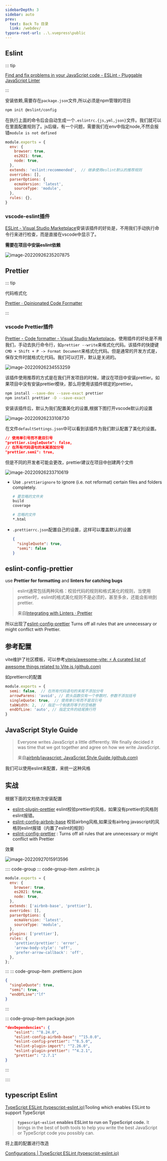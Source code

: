 ```yaml
---
sidebarDepth: 3
sidebar: auto
prev:
  text: Back To 目录
  link: /webdev/
typora-root-url: ..\.vuepress\public
---
```


## Eslint

::: tip

[Find and fix problems in your JavaScript code - ESLint - Pluggable JavaScript Linter](https://eslint.org/)

:::

安装依赖,需要存在`package.json`文件,所以必须是npm管理的项目

```sh
npm init @eslint/config
```

在执行上面的命令后会自动生成一个`.eslintrc.{js,yml,json}`文件。我们就可以在里面配置规则了。js后缀，有一个问题，需要我们在env中指定node,不然会报错`module is not defined`

```js
module.exports = {
  env: {
    browser: true,
    es2021: true,
    node: true,
  },
  extends: 'eslint:recommended',  // 继承使用eslint默认的推荐规则
  overrides: [],
  parserOptions: {
    ecmaVersion: 'latest',
    sourceType: 'module',
  },
  rules: {},
}
```



### vscode-eslint插件

[ESLint - Visual Studio Marketplace](https://marketplace.visualstudio.com/items?itemName=dbaeumer.vscode-eslint)安装该插件的好处是，不用我们手动执行命令行来进行检查，而是直接在vscode中显示了。

**需要在项目中安装eslint依赖**

![image-20220926235207875](../.vuepress/public/images/webdev/image-20220926235207875.png)

## Prettier

::: tip

代码格式化

[Prettier · Opinionated Code Formatter](https://prettier.io/)

:::

### vscode Prettier插件

[Prettier - Code formatter - Visual Studio Marketplace](https://marketplace.visualstudio.com/items?itemName=esbenp.prettier-vscode)。使用插件的好处是不用我们，手动去执行命令行，如`prettier --write`来格式化代码。该插件的快捷键`CMD + Shift + P -> Format Document`来格式化代码。但是通常的开发方式是，保存文件时就格式化代码。我们可以打开，默认是关闭的。

![image-20220926234553259](../.vuepress/public/images/webdev/image-20220926234553259.png)

该插件使用推荐的方式是在我们开发项目的时候，建议在项目中安装prettier。如果项目中没有安装prettier模块，那么将使用该插件绑定的prettier。

```sh
npm install --save-dev --save-exact prettier
npm install prettier -D --save-exact
```

安装该插件后，默认为我们配置美化的设置,根据下图打开vscode默认的设置

![image-20220926233108730](../.vuepress/public/images/webdev/image-20220926233108730.png)

在文件`defaultSettings.json`中可以看到该插件为我们默认配置了美化的设置。

```json
// 使用单引号而不是双引号
"prettier.singleQuote": false,
// 在所有代码语句的末尾添加分号
"prettier.semi": true,
```

但是不同的开发者可能会更改，prettier建议在项目中创建两个文件

![image-20220926233710619](../.vuepress/public/images/webdev/image-20220926233710619.png)

- Use `.prettierignore` to ignore (i.e. not reformat) certain files and folders completely.

  ```sh
  # 要忽略的文件夹
  build
  coverage
  
  # 忽略的文件
  *.html
  ```

- `.prettierrc.json`配置自己的设置，这样可以覆盖默认的设置

  ```json
  {
    "singleQuote": true, 
    "semi": false
  }
  ```

## eslint-config-prettier

use **Prettier for formatting** and **linters for catching bugs**

> eslint通常包括两种风格：校验代码的规则和格式美化的规则，当使用prettier时，eslint的格式美化规则不是必须的，甚至多余，还能会影响到prettier.
>
> 来自[Integrating with Linters · Prettier](https://prettier.io/docs/en/integrating-with-linters.html)

所以出现了[eslint-config-prettier](https://github.com/prettier/eslint-config-prettier#installation) Turns off all rules that are unnecessary or might conflict with Prettier. 





## 参考配置

vite维护了社区模板，可以参考[vitejs/awesome-vite: ⚡️ A curated list of awesome things related to Vite.js (github.com)](https://github.com/vitejs/awesome-vite#templates)



如prettierrc的配置

```js
module.exports = {
  semi: false,  // 在所有代码语句的末尾不添加分号
  arrowParens: 'avoid', // 箭头函数仅有一个参数时，参数不添加括号
  singleQuote: true,  // 使用单引号而不是双引号
  tabWidth: 2,	// 指定一个制表符等于的空格数
  endOfLine: 'auto', // 指定文件的结尾换行符
}
```

## JavaScript Style Guide

> Everyone writes JavaScript a little differently. We finally decided it was time that we got together and agree on how we write JavaScript.
>
> 来自[airbnb/javascript: JavaScript Style Guide (github.com)](https://github.com/airbnb/javascript)

我们可以使用eslint来配置，来统一这种风格



## 实战


根据下面的文档依次安装配置

- [eslint-plugin-prettier](https://www.npmjs.com/package/eslint-plugin-prettier) eslint校验prettier的风格，如果没有prettier的风格则eslint报错。
- [eslint-config-airbnb-base](https://www.npmjs.com/package/eslint-config-airbnb-base) 校验airbng风格,如果没有airbng javascript的风格则eslint报错（内置了eslint的规则）
- [eslint-config-prettier](https://github.com/prettier/eslint-config-prettier#readme) : Turns off all rules that are unnecessary or might conflict with Prettier

效果

![image-20220927015913596](../.vuepress/public/images/webdev/image-20220927015913596.png)

:::: code-group
::: code-group-item .eslintrc.js

```js
module.exports = {
  env: {
    browser: true,
    es2021: true,
    node: true,
  },
  extends: ['airbnb-base', 'prettier'],
  overrides: [],
  parserOptions: {
    ecmaVersion: 'latest',
    sourceType: 'module',
  },
  plugins: ['prettier'],
  rules: {
    'prettier/prettier': 'error',
    'arrow-body-style': 'off',
    'prefer-arrow-callback': 'off',
  },
};
```
:::
::: code-group-item .prettierrc.json

```json
{
  "singleQuote": true, 
  "semi": true,
  "endOfLine":"lf"
}
```
:::

::: code-group-item package.json

```json
"devDependencies": {
    "eslint": "^8.24.0",
    "eslint-config-airbnb-base": "^15.0.0",
    "eslint-config-prettier": "^8.5.0",
    "eslint-plugin-import": "^2.26.0",
    "eslint-plugin-prettier": "^4.2.1",
    "prettier": "2.7.1"
}
```

:::

::::



## typescript Eslint

[TypeScript ESLint (typescript-eslint.io)](https://typescript-eslint.io/)Tooling which enables ESLint to support TypeScript

> **`typescript-eslint` enables ESLint to run on TypeScript code.** It brings in the best of both tools to help you write the best JavaScript or TypeScript code you possibly can.



将上面的配置进行改造

[Configurations | TypeScript ESLint (typescript-eslint.io)](https://typescript-eslint.io/docs/linting/configs)
